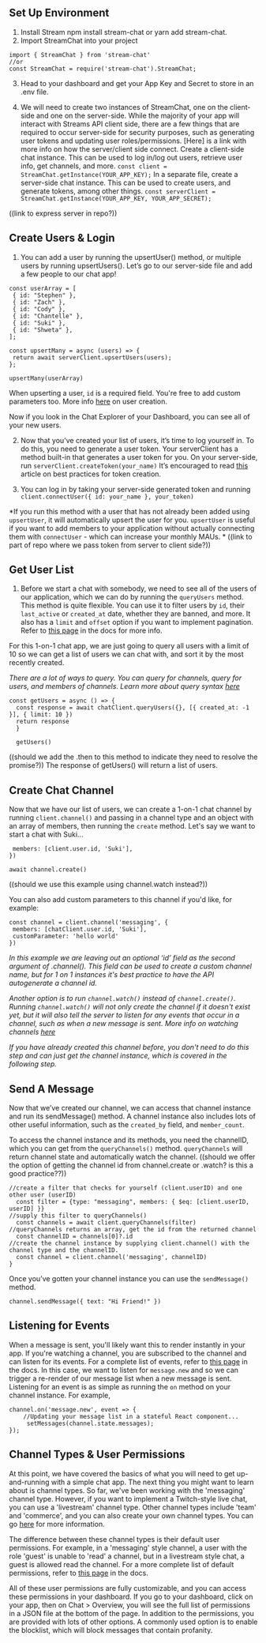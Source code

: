 ## Set Up Environment ##
1. Install Stream npm install stream-chat or yarn add stream-chat.
2. Import StreamChat into your project 
```
import { StreamChat } from 'stream-chat'  
//or 
const StreamChat = require('stream-chat').StreamChat;
```
3. Head to your dashboard and get your App Key and Secret to store in an .env file. 

4. We will need to create two instances of StreamChat, one on the client-side and one on the server-side. While the majority of your app will interact with Streams API client side, there are a few things that are required to occur server-side for security purposes, such as generating user tokens and updating user roles/permissions. [Here] is a link with more info on how the server/client side connect. 
Create a client-side chat instance. This can be used to log in/log out users, retrieve user info, get channels, and more. 
`const client = StreamChat.getInstance(YOUR_APP_KEY);`
In a separate file, create a server-side chat instance. This can be used to create users, and generate tokens, among other things.
`const serverClient = StreamChat.getInstance(YOUR_APP_KEY, YOUR_APP_SECRET);`

((link to express server in repo?))
## Create Users & Login ##

1. You can add a user by running the upsertUser() method, or multiple users by running upsertUsers(). Let’s go to our server-side file and add a few people to our chat app!
 
```
const userArray = [
 { id: "Stephen" },
 { id: "Zach" },
 { id: "Cody" },
 { id: "Chantelle" },
 { id: "Suki" },
 { id: "Shweta" },
];
 
const upsertMany = async (users) => {
 return await serverClient.upsertUsers(users);
};
 
upsertMany(userArray)
```
When upserting a user, `id` is a required field. You're free to add custom parameters too. More info [here](https://getstream.io/chat/docs/node/update_users/?language=javascript) on user creation.

Now if you look in the Chat Explorer of your Dashboard, you can see all of your new users. 
 
 
2. Now that you’ve created your list of users, it’s time to log yourself in. To do this, you need to generate a user token. Your serverClient has a method built-in that generates a user token for you. On your server-side, run `serverClient.createToken(your_name)`
It’s encouraged to read [this](https://getstream.zendesk.com/hc/en-us/articles/360060576774-Token-Creation-Best-Practices) article on best practices for token creation. 
 
 
3. You can log in by taking your server-side generated token and running `client.connectUser({ id: your_name }, your_token)`

*If you run this method with a user that has not already been added using `upsertUser`, it will automatically upsert the user for you. `upsertUser` is useful if you want to add members to your application without actually connecting them with `connectUser` - which can increase your monthly MAUs. *
((link to part of repo where we pass token from server to client side?))


## Get User List ##
1. Before we start a chat with somebody, we need to see all of the users of our application, which we can do by running the `queryUsers` method. This method is quite flexible. You can use it to filter users by `id`, their `last_active` or `created_at` date, whether they are banned, and more. It also has a `limit` and `offset` option if you want to implement pagination. Refer to [this page](https://getstream.io/chat/docs/node/query_users/?language=javascript) in the docs for more info. 

For this 1-on-1 chat app, we are just going to query all users with a limit of 10 so we can get a list of users we can chat with, and sort it by the most recently created. 

*There are a lot of ways to query. You can query for channels, query for users, and members of channels. Learn more about query syntax [here](https://getstream.io/chat/docs/react/query_syntax/?language=js)*

```
const getUsers = async () => {
  const response = await chatClient.queryUsers({}, [{ created_at: -1 }], { limit: 10 })
  return response
  }
  
  getUsers()
```
((should we add the .then to this method to indicate they need to resolve the promise?)) 
The response of getUsers() will return a list of users.


## Create Chat Channel ##
Now that we have our list of users, we can create a 1-on-1 chat channel by running `client.channel()` and passing in a channel type and an object with an array of members, then running the `create` method.
Let's say we want to start a chat with Suki...
```const channel = client.channel('messaging', {
 members: [client.user.id, 'Suki'],
})
 
await channel.create()
```

((should we use this example using channel.watch instead?))


You can also add custom parameters to this channel if you'd like, for example:
```
const channel = client.channel('messaging', {
 members: [chatClient.user.id, 'Suki'],
 customParameter: 'hello world'
})
```


*In this example we are leaving out an optional ‘id’ field as the second argument of .channel(). This field can be used to create a custom channel name, but for 1 on 1 instances it's best practice to have the API autogenerate a channel id.*

*Another option is to run `channel.watch()` instead of `channel.create()`. Running `channel.watch()` will not only create the channel if it doesn't exist yet, but it will also tell the server to listen for any events that occur in a channel, such as when a new message is sent. More info on watching channels [here](https://getstream.io/chat/docs/node/watch_channel/?language=javascript)*

*If you have already created this channel before, you don't need to do this step and can just get the channel instance, which is covered in the following step.*


## Send A Message ##

Now that we’ve created our channel, we can access that channel instance and run its sendMessage() method. A channel instance also includes lots of other useful information, such as the `created_by` field, and `member_count`. 


To access the channel instance and its methods, you need the channelID, which you can get from the `queryChannels()` method. `queryChannels` will return channel state and automatically watch the channel. 
((should we offer the option of getting the channel id from channel.create or .watch? is this a good practice??))

```
//create a filter that checks for yourself (client.userID) and one other user (userID)
  const filter = {type: "messaging", members: { $eq: [client.userID, userID] }}
//supply this filter to queryChannels()
  const channels = await client.queryChannels(filter)
//queryChannels returns an array, get the id from the returned channel
  const channelID = channels[0]?.id
//create the channel instance by supplying client.channel() with the channel type and the channelID.
  const channel = client.channel('messaging', channelID)
}
```
Once you’ve gotten your channel instance you can use the `sendMessage()` method. 
```
channel.sendMessage({ text: "Hi Friend!" })
```


## Listening for Events ##

When a message is sent, you'll likely want this to render instantly in your app. If you're watching a channel, you are subscribed to the channel and can listen for its events. For a complete list of events, refer to [this page](https://getstream.io/chat/docs/react/event_object/?language=js) in the docs.
In this case, we want to listen for `message.new` and so we can trigger a re-render of our message list when a new message is sent.
Listening for an event is as simple as running the `on` method on your channel instance. For example,
```
channel.on('message.new', event => { 
    //Updating your message list in a stateful React component...
     setMessages(channel.state.messages);
});
```
## Channel Types & User Permissions ##
At this point, we have covered the basics of what you will need to get up-and-running with a simple chat app. 
The next thing you might want to learn about is channel types. So far, we've been working with the 'messaging' channel type. However, if you want to implement a Twitch-style live chat, you can use a 'livestream' channel type. Other channel types include 'team' and 'commerce', and you can also create your own channel types. You can go [here](https://getstream.io/chat/docs/node/channel_features/?language=javascript) for more information.

The difference between these channel types is their default user permissions. For example, in a 'messaging' style channel, a user with the role 'guest' is unable to 'read' a channel, but in a livestream style chat, a guest is allowed read the channel. For a more complete list of default permissions, refer to [this page](https://getstream.io/chat/docs/node/channel_permission_policies/?language=javascript) in the docs. 

All of these user permissions are fully customizable, and you can access these permissions in your dashboard. 
If you go to your dashboard, click on your app, then on Chat > Overview, you will see the full list of permissions in a JSON file at the bottom of the page. 
In addition to the permissions, you are provided with lots of other options. A commonly used option is to enable the blocklist, which will block messages that contain profanity. 

